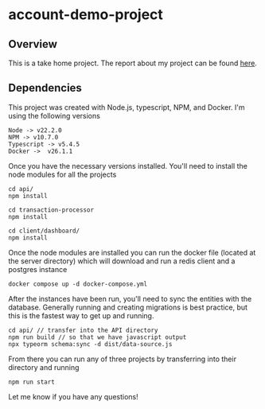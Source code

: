 # account-demo-project


## Overview
This is a take home project. The report about my project can be found [here](https://northern-fascinator-7d7.notion.site/Bridge-Take-Home-479a2e3b1c7741a199147a25d90e8af8).

## Dependencies
This project was created with Node.js, typescript, NPM, and Docker. I'm using the following versions 

```
Node -> v22.2.0
NPM -> v10.7.0
Typescript -> v5.4.5
Docker ->  v26.1.1
```

Once you have the necessary versions installed. You'll need to install the node modules for all the projects

```
cd api/
npm install 

cd transaction-processor
npm install 

cd client/dashboard/ 
npm install
```

Once the node modules are installed you can run the docker file (located at the server directory) which will download and run a redis client and a postgres instance

```
docker compose up -d docker-compose.yml
```

After the instances have been run, you'll need to sync the entities with the database. Generally running and creating migrations is best practice, but this is the fastest way to get up and running.

```
cd api/ // transfer into the API directory
npm run build // so that we have javascript output
npx typeorm schema:sync -d dist/data-source.js  
```

From there you can run any of three projects by transferring into their directory and running

```
npm run start
```

Let me know if you have any questions!






